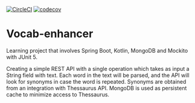 [![CircleCI](https://circleci.com/gh/sovesky/vocab-enhancer.svg?style=shield&circle-token=e13fd7c6057aec9cc74c760b2a4182ac96c3a1c2)](https://app.circleci.com/pipelines/github/sovesky/vocab-enhancer)
[![codecov](https://codecov.io/gh/sovesky/vocab-enhancer/branch/master/graph/badge.svg)](https://codecov.io/gh/sovesky/vocab-enhancer)


# Vocab-enhancer
Learning project that involves Spring Boot, Kotlin, MongoDB and Mockito with JUnit 5.

Creating a simple REST API with a single operation which takes as input a String field with text. 
Each word in the text will be parsed, and the API will look for synonyms in case the word is repeated. 
Synonyms are obtained from an integration with Thessaurus API. MongoDB is used as persistent cache to minimize access to Thessaurus.

